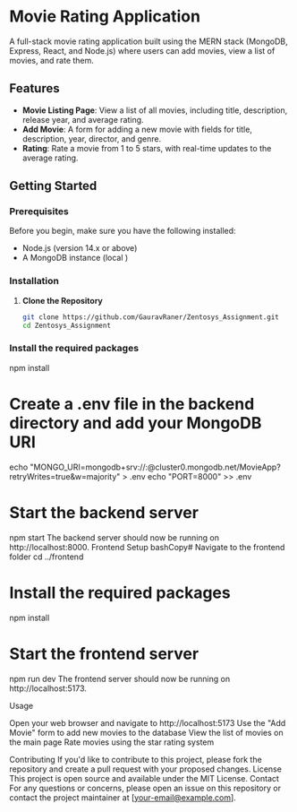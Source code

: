 # Movie Rating Application

A full-stack movie rating application built using the MERN stack (MongoDB, Express, React, and Node.js) where users can add movies, view a list of movies, and rate them.

## Features

- **Movie Listing Page**: View a list of all movies, including title, description, release year, and average rating.
- **Add Movie**: A form for adding a new movie with fields for title, description, year, director, and genre.
- **Rating**: Rate a movie from 1 to 5 stars, with real-time updates to the average rating.

## Getting Started

### Prerequisites

Before you begin, make sure you have the following installed:

- Node.js (version 14.x or above)
- A MongoDB instance (local )

### Installation

1. **Clone the Repository**
   ```bash
   git clone https://github.com/GauravRaner/Zentosys_Assignment.git
   cd Zentosys_Assignment


### Install the required packages
npm install

# Create a .env file in the backend directory and add your MongoDB URI
echo "MONGO_URI=mongodb+srv://<username>:<password>@cluster0.mongodb.net/MovieApp?retryWrites=true&w=majority" > .env
echo "PORT=8000" >> .env

# Start the backend server
npm start
The backend server should now be running on http://localhost:8000.
Frontend Setup
bashCopy# Navigate to the frontend folder
cd ../frontend

# Install the required packages
npm install

# Start the frontend server
npm run dev
The frontend server should now be running on http://localhost:5173.

Usage

Open your web browser and navigate to http://localhost:5173
Use the "Add Movie" form to add new movies to the database
View the list of movies on the main page
Rate movies using the star rating system

Contributing
If you'd like to contribute to this project, please fork the repository and create a pull request with your proposed changes.
License
This project is open source and available under the MIT License.
Contact
For any questions or concerns, please open an issue on this repository or contact the project maintainer at [your-email@example.com].
